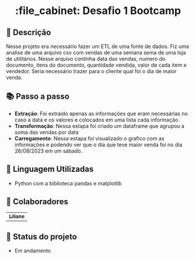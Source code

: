 <h1 align="center">:file_cabinet: Desafio 1 Bootcamp</h1>

## :memo: Descrição
Nesse projeto era necessário fazer um ETL de uma fonte de dados. 
Fiz uma analise de uma arquivo csv com vendas de uma semana sema de uma loja de utilitários.
Nesse arquivo continha data das vendas, numero do documento, itens do documento, quantidade vendida, valor de cada item e vendedor.
Seria necessário trazer para o cliente qual foi o dia de maior venda.

## :books: Passo a passo
* <b>Extração</b>: Foi extraido apenas as informações que eram necessárias no caso a data e os valores e colocados em uma lista cada informação.
* <b>Transformação</b>: Nessa estapa foi criado um dataframe que agrupou a soma das vendas por data
* <b>Carregamento</b>: Nessa estapa foi visualizado o grafico com as informações e podendo ver que o dia que teve maior venda foi no dia 26/08/2023 em um sábado.

## :wrench: Linguagem Utilizadas
* Python com a biblioteca pandas e matplotlib

## :handshake: Colaboradores
<table>
  <tr>
    <td align="center">
      <a href="http://github.com/lica-alc">
        <sub>
          <b>Liliane</b>
        </sub>
      </a>
    </td>
  </tr>
</table>

## :dart: Status do projeto
* Em andamento
